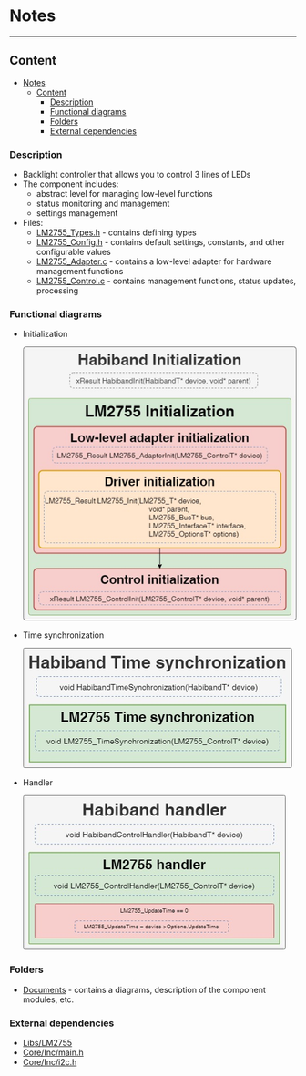# Notes
___
## Content
- [Notes](#notes)
  - [Content](#content)
    - [Description](#description)
    - [Functional diagrams](#functional-diagrams)
    - [Folders](#folders)
    - [External dependencies](#external-dependencies)

### Description
- Backlight controller that allows you to control 3 lines of LEDs
- The component includes:
  - abstract level for managing low-level functions
  - status monitoring and management
  - settings management
- Files:
  - [LM2755_Types.h](LM2755_Types.h) - contains defining types
  - [LM2755_Config.h](LM2755_Config.h) - contains default settings, constants, and other configurable values
  - [LM2755_Adapter.c](LM2755_Adapter.c) - contains a low-level adapter for hardware management functions
  - [LM2755_Control.c](LM2755_Control.c) - contains management functions, status updates, processing

### Functional diagrams
- Initialization

  ![Initialization](Documents/functional_diagram-Initialization.jpg)

- Time synchronization

  ![Time synchronization](Documents/functional_diagram-TimeSynchronization.jpg)

- Handler

  ![Handler](Documents/functional_diagram-Handler.jpg)

### Folders
- [Documents](Documents) - contains a diagrams, description of the component modules, etc.

### External dependencies
- [Libs/LM2755](/Libs/LM2755)
- [Core/Inc/main.h](/Core/Inc/main.h)
- [Core/Inc/i2c.h](/Core/Inc/i2c.h)